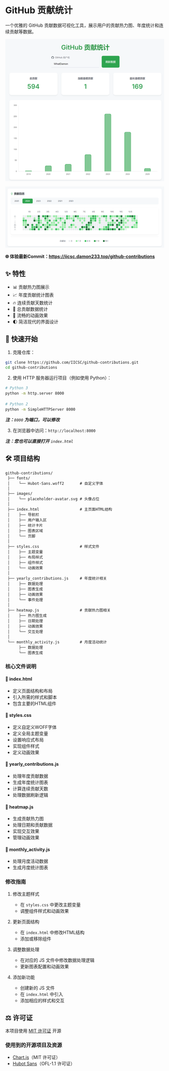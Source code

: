 # GitHub 贡献统计

一个优雅的 GitHub 贡献数据可视化工具，展示用户的贡献热力图、年度统计和连续贡献等数据。

![预览截图1](./screenshots/1.png)

![预览截图2](./screenshots/2.png)

**🌐 体验最新Commit：https://iicsc.damon233.top/github-contributions**

## ✨ 特性

- 📊 贡献热力图展示
- 📈 年度贡献统计图表
- 🔥 连续贡献天数统计
- 🎯 总贡献数据统计
- 💫 流畅的动画效果
- 🌓 简洁现代的界面设计

## 🚀 快速开始

1. 克隆仓库：
```bash
git clone https://github.com/IICSC/github-contributions.git
cd github-contributions
```

2. 使用 HTTP 服务器运行项目（例如使用 Python）：
```bash
# Python 3
python -m http.server 8000

# Python 2
python -m SimpleHTTPServer 8000
```

_**注：**`8000` **为端口，可以修改**_

3. 在浏览器中访问：`http://localhost:8000`

_**注：您也可以直接打开** `index.html`_

## 🛠️ 项目结构

```
github-contributions/
 ├── fonts/
 │    └── Hubot-Sans.woff2       # 自定义字体
 │
 ├── images/
 │    └── placeholder-avatar.svg # 头像占位
 │
 ├── index.html                  # 主页面HTML结构
 │    ├── 导航栏
 │    ├── 用户输入区
 │    ├── 统计卡片
 │    ├── 图表区域
 │    └── 页脚
 │
 ├── styles.css                  # 样式文件
 │    ├── 主题变量
 │    ├── 布局样式
 │    ├── 组件样式
 │    └── 动画效果
 │
 ├── yearly_contributions.js     # 年度统计相关
 │    ├── 数据处理
 │    ├── 图表生成
 │    ├── 动画效果
 │    └── 事件处理
 │
 ├── heatmap.js                  # 贡献热力图相关
 │    ├── 热力图生成
 │    ├── 日期处理
 │    ├── 动画效果
 │    └── 交互处理
 │
 └── monthly_activity.js         # 月度活动统计
      ├── 数据处理
      └── 图表生成
```

### 核心文件说明

#### 📄 index.html
- 定义页面结构和布局
- 引入所需的样式和脚本
- 包含主要的HTML组件

#### 📄 styles.css
- 定义自定义WOFF字体
- 定义全局主题变量
- 设置响应式布局
- 实现组件样式
- 定义动画效果

#### 📄 yearly_contributions.js
- 处理年度贡献数据
- 生成年度统计图表
- 计算连续贡献天数
- 处理数据刷新逻辑

#### 📄 heatmap.js
- 生成贡献热力图
- 处理日期和贡献数据
- 实现交互效果
- 管理动画效果

#### 📄 monthly_activity.js
- 处理月度活动数据
- 生成月度统计图表

### 修改指南

1. 修改主题样式
   - 在 `styles.css` 中更改主题变量
   - 调整组件样式和动画效果

2. 更新页面结构
   - 在 `index.html` 中修改HTML结构
   - 添加或移除组件

3. 调整数据处理
   - 在对应的 JS 文件中修改数据处理逻辑
   - 更新图表配置和动画效果

4. 添加新功能
   - 创建新的 JS 文件
   - 在 `index.html` 中引入
   - 添加相应的样式和交互 

## ⚖️ 许可证

本项目使用 [MIT 许可证](https://github.com/IICSC/github-contributions/blob/main/LICENSE) 开源

### 使用到的开源项目及资源

- [Chart.js](https://github.com/chartjs/Chart.js)（MIT 许可证）
- [Hubot Sans](https://github.com/github/hubot-sans)（OFL-1.1 许可证）
